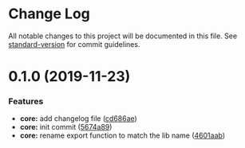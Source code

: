 # Change Log

All notable changes to this project will be documented in this file. See [standard-version](https://github.com/conventional-changelog/standard-version) for commit guidelines.

<a name="0.1.0"></a>

# 0.1.0 (2019-11-23)

### Features

- **core:** add changelog file ([cd686ae](https://github.com/jaydubu/json-deflate/commit/cd686ae))
- **core:** init commit ([5674a89](https://github.com/jaydubu/json-deflate/commit/5674a89))
- **core:** rename export function to match the lib name ([4601aab](https://github.com/jaydubu/json-deflate/commit/4601aab))
